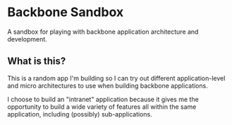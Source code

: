 # Backbone Sandbox

A sandbox for playing with backbone application architecture and development.

## What is this?

This is a random app I'm building so I can try out different application-level and micro architectures to use when building backbone applications.

I choose to build an "intranet" application because it gives me the opportunity to build a wide variety of features all within the same application, including (possibly) sub-applications.
